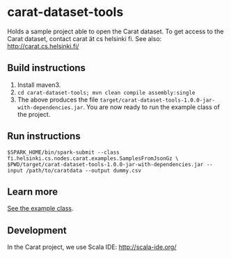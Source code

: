 # carat-dataset-tools
Holds a sample project able to open the Carat dataset.
To get access to the Carat dataset, contact carat ät cs helsinki fi.
See also: http://carat.cs.helsinki.fi/

## Build instructions

1. Install maven3.
2. `cd carat-dataset-tools; mvn clean compile assembly:single`
3. The above produces the file `target/carat-dataset-tools-1.0.0-jar-with-dependencies.jar`. You are now ready to run the example class of the project.

## Run instructions

```
$SPARK_HOME/bin/spark-submit --class fi.helsinki.cs.nodes.carat.examples.SamplesFromJsonGz \
$PWD/target/carat-dataset-tools-1.0.0-jar-with-dependencies.jar --input /path/to/caratdata --output dummy.csv
```

## Learn more

[See the example class](src/main/scala/fi/helsinki/cs/nodes/carat/examples/SamplesFromJsonGz.scala).

## Development

In the Carat project, we use Scala IDE: http://scala-ide.org/

